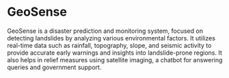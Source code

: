 # GeoSense
GeoSense is a disaster prediction and monitoring system, focused on detecting landslides by analyzing various environmental factors. It utilizes real-time data such as rainfall, topography, slope, and seismic activity to provide accurate early warnings and insights into landslide-prone regions. It also helps in relief measures using satellite imaging, a chatbot for answering queries and government support.


